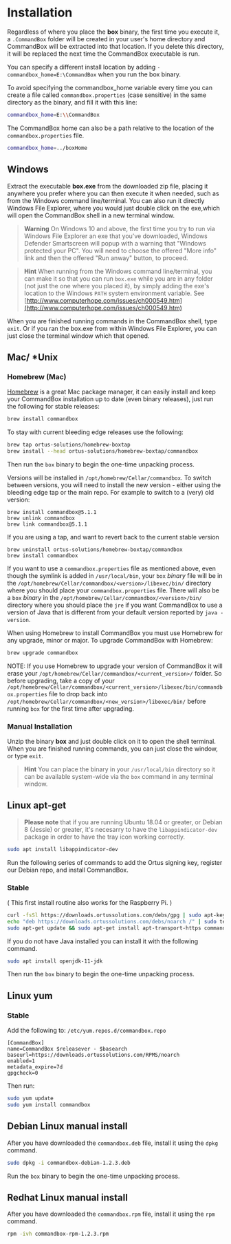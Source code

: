 # Installation

Regardless of where you place the **box** binary, the first time you execute it, a `.CommandBox` folder will be created in your user's home directory and CommandBox will be extracted into that location. If you delete this directory, it will be replaced the next time the CommandBox executable is run.

You can specify a different install location by adding `-commandbox_home=E:\CommandBox` when you run the box binary.

To avoid specifying the commandbox\_home variable every time you can create a file called `commandbox.properties` (case sensitive) in the same directory as the binary, and fill it with this line:

```bash
commandbox_home=E:\\CommandBox
```

The CommandBox home can also be a path relative to the location of the `commandbox.properties` file.

```bash
commandbox_home=../boxHome
```

## Windows

Extract the executable **box.exe** from the downloaded zip file, placing it anywhere you prefer where you can then execute it when needed, such as from the Windows command line/terminal. You can also run it directly Windows File Explorer, where you would just double click on the exe,which will open the CommandBox shell in a new terminal window.

> **Warning** On Windows 10 and above, the first time you try to run via Windows File Explorer an exe that you've downloaded, Windows Defender Smartscreen will popup with a warning that "Windows protected your PC". You will need to choose the offered "More info" link and then the offered "Run anway" button, to proceed.

> **Hint** When running from the Windows command line/terminal, you can make it so that you can run `box.exe` while you are in any folder (not just the one where you placed it), by simply adding the exe's location to the Windows `PATH` system environment variable. See [http://www.computerhope.com/issues/ch000549.htm](http://www.computerhope.com/issues/ch000549.htm)

When you are finished running commands in the CommandBox shell, type `exit`. Or if you ran the box.exe from within Windows File Explorer, you can just close the terminal window which that opened.

## Mac/ \*Unix

### Homebrew (Mac)

[Homebrew](http://brew.sh) is a great Mac package manager, it can easily install and keep your CommandBox installation up to date (even binary releases), just run the following for stable releases:

```bash
brew install commandbox
```

To stay with current bleeding edge releases use the following:

```bash
brew tap ortus-solutions/homebrew-boxtap
brew install --head ortus-solutions/homebrew-boxtap/commandbox
```

Then run the `box` binary to begin the one-time unpacking process.

Versions will be installed in `/opt/homebrew/Cellar/commandbox`. To switch between versions, you will need to install the new version - either using the bleeding edge tap or the main repo. For example to switch to a (very) old version:

```
brew install commandbox@5.1.1
brew unlink commandbox
brew link commandbox@5.1.1
```

If you are using a tap, and want to revert back to the current stable version

```
brew uninstall ortus-solutions/homebrew-boxtap/commandbox
brew install commandbox
```

If you want to use a `commandbox.properties` file as mentioned above, even though the symlink is added in `/usr/local/bin`, your `box` _binary_ file will be in the `/opt/homebrew/Cellar/commandbox/<version>/libexec/bin/` directory where you should place your `commandbox.properties` file. There will also be a `box` _binary_ in the `/opt/homebrew/Cellar/commandbox/<version>/bin/` directory where you should place the `jre` if you want CommandBox to use a version of Java that is different from your default version reported by `java -version`.

When using Homebrew to install CommandBox you must use Homebrew for any upgrade, minor or major. To upgrade CommandBox with Homebrew:

```bash
brew upgrade commandbox
```

NOTE: If you use Homebrew to upgrade your version of CommandBox it will erase your `/opt/homebrew/Cellar/commandbox/<current_version>/` folder. So before upgrading, take a copy of your `/opt/homebrew/Cellar/commandbox/<current_version>/libexec/bin/commandbox.properties` file to drop back into `/opt/homebrew/Cellar/commandbox/<new_version>/libexec/bin/` before running `box` for the first time after upgrading.

### Manual Installation

Unzip the binary **box** and just double click on it to open the shell terminal. When you are finished running commands, you can just close the window, or type `exit`.

> **Hint** You can place the binary in your `/usr/local/bin` directory so it can be available system-wide via the `box` command in any terminal window.

## Linux apt-get

> **Please note** that if you are running Ubuntu 18.04 or greater, or Debian 8 (Jessie) or greater, it's necesarry to have the `libappindicator-dev` package in order to have the tray icon working correctly.

```bash
sudo apt install libappindicator-dev
```

Run the following series of commands to add the Ortus signing key, register our Debian repo, and install CommandBox.

### Stable

( This first install routine also works for the Raspberry Pi. )

```bash
curl -fsSl https://downloads.ortussolutions.com/debs/gpg | sudo apt-key add -
echo "deb https://downloads.ortussolutions.com/debs/noarch /" | sudo tee -a /etc/apt/sources.list.d/commandbox.list
sudo apt-get update && sudo apt-get install apt-transport-https commandbox
```

If you do not have Java installed you can install it with the following command.

```bash
sudo apt install openjdk-11-jdk
```

Then run the `box` binary to begin the one-time unpacking process.

## Linux yum

### Stable

Add the following to: `/etc/yum.repos.d/commandbox.repo`

```
[CommandBox]
name=CommandBox $releasever - $basearch
baseurl=https://downloads.ortussolutions.com/RPMS/noarch
enabled=1
metadata_expire=7d
gpgcheck=0
```

Then run:

```bash
sudo yum update
sudo yum install commandbox
```

## Debian Linux manual install

After you have downloaded the `commandbox.deb` file, install it using the `dpkg` command.

```bash
sudo dpkg -i commandbox-debian-1.2.3.deb
```

Run the `box` binary to begin the one-time unpacking process.

## Redhat Linux manual install

After you have downloaded the `commandbox.rpm` file, install it using the `rpm` command.

```bash
rpm -ivh commandbox-rpm-1.2.3.rpm
```
